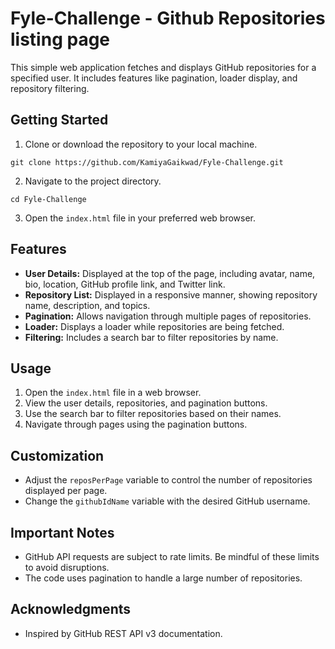 # Fyle-Challenge - Github Repositories listing page

This simple web application fetches and displays GitHub repositories for a specified user. It includes features like pagination, loader display, and repository filtering.

## Getting Started

1. Clone or download the repository to your local machine.

```
git clone https://github.com/KamiyaGaikwad/Fyle-Challenge.git
```

2. Navigate to the project directory.

```
cd Fyle-Challenge
```

3. Open the `index.html` file in your preferred web browser.

## Features

- **User Details:** Displayed at the top of the page, including avatar, name, bio, location, GitHub profile link, and Twitter link.
- **Repository List:** Displayed in a responsive manner, showing repository name, description, and topics.
- **Pagination:** Allows navigation through multiple pages of repositories.
- **Loader:** Displays a loader while repositories are being fetched.
- **Filtering:** Includes a search bar to filter repositories by name.

## Usage

1. Open the `index.html` file in a web browser.
2. View the user details, repositories, and pagination buttons.
3. Use the search bar to filter repositories based on their names.
4. Navigate through pages using the pagination buttons.

## Customization

- Adjust the `reposPerPage` variable to control the number of repositories displayed per page.
- Change the `githubIdName` variable with the desired GitHub username.

## Important Notes

- GitHub API requests are subject to rate limits. Be mindful of these limits to avoid disruptions.
- The code uses pagination to handle a large number of repositories.

## Acknowledgments

- Inspired by GitHub REST API v3 documentation.
